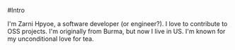 #Intro

I'm Zarni Hpyoe, a software developer (or engineer?). I love to contribute to OSS projects.
I'm originally from Burma, but now I live in US.
I'm known for my unconditional love for tea.

